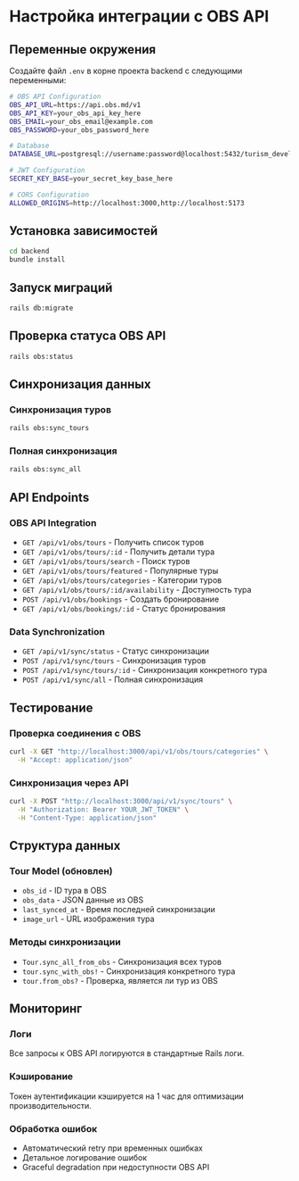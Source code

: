 # Настройка интеграции с OBS API

## Переменные окружения

Создайте файл `.env` в корне проекта backend с следующими переменными:

```bash
# OBS API Configuration
OBS_API_URL=https://api.obs.md/v1
OBS_API_KEY=your_obs_api_key_here
OBS_EMAIL=your_obs_email@example.com
OBS_PASSWORD=your_obs_password_here

# Database
DATABASE_URL=postgresql://username:password@localhost:5432/turism_development

# JWT Configuration
SECRET_KEY_BASE=your_secret_key_base_here

# CORS Configuration
ALLOWED_ORIGINS=http://localhost:3000,http://localhost:5173
```

## Установка зависимостей

```bash
cd backend
bundle install
```

## Запуск миграций

```bash
rails db:migrate
```

## Проверка статуса OBS API

```bash
rails obs:status
```

## Синхронизация данных

### Синхронизация туров
```bash
rails obs:sync_tours
```

### Полная синхронизация
```bash
rails obs:sync_all
```

## API Endpoints

### OBS API Integration
- `GET /api/v1/obs/tours` - Получить список туров
- `GET /api/v1/obs/tours/:id` - Получить детали тура
- `GET /api/v1/obs/tours/search` - Поиск туров
- `GET /api/v1/obs/tours/featured` - Популярные туры
- `GET /api/v1/obs/tours/categories` - Категории туров
- `GET /api/v1/obs/tours/:id/availability` - Доступность тура
- `POST /api/v1/obs/bookings` - Создать бронирование
- `GET /api/v1/obs/bookings/:id` - Статус бронирования

### Data Synchronization
- `GET /api/v1/sync/status` - Статус синхронизации
- `POST /api/v1/sync/tours` - Синхронизация туров
- `POST /api/v1/sync/tours/:id` - Синхронизация конкретного тура
- `POST /api/v1/sync/all` - Полная синхронизация

## Тестирование

### Проверка соединения с OBS
```bash
curl -X GET "http://localhost:3000/api/v1/obs/tours/categories" \
  -H "Accept: application/json"
```

### Синхронизация через API
```bash
curl -X POST "http://localhost:3000/api/v1/sync/tours" \
  -H "Authorization: Bearer YOUR_JWT_TOKEN" \
  -H "Content-Type: application/json"
```

## Структура данных

### Tour Model (обновлен)
- `obs_id` - ID тура в OBS
- `obs_data` - JSON данные из OBS
- `last_synced_at` - Время последней синхронизации
- `image_url` - URL изображения тура

### Методы синхронизации
- `Tour.sync_all_from_obs` - Синхронизация всех туров
- `tour.sync_with_obs!` - Синхронизация конкретного тура
- `tour.from_obs?` - Проверка, является ли тур из OBS

## Мониторинг

### Логи
Все запросы к OBS API логируются в стандартные Rails логи.

### Кэширование
Токен аутентификации кэшируется на 1 час для оптимизации производительности.

### Обработка ошибок
- Автоматический retry при временных ошибках
- Детальное логирование ошибок
- Graceful degradation при недоступности OBS API
